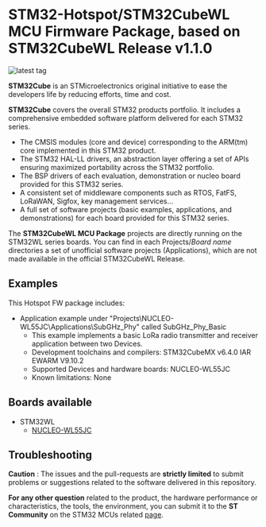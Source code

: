 # STM32-Hotspot/STM32CubeWL MCU Firmware Package, based on STM32CubeWL Release v1.1.0

![latest tag](https://img.shields.io/github/v/tag/STMicroelectronics/STM32CubeWL.svg?color=brightgreen)

**STM32Cube** is an STMicroelectronics original initiative to ease the developers life by reducing efforts, time and cost.

**STM32Cube** covers the overall STM32 products portfolio. It includes a comprehensive embedded software platform delivered for each STM32 series.
   * The CMSIS modules (core and device) corresponding to the ARM(tm) core implemented in this STM32 product.
   * The STM32 HAL-LL drivers, an abstraction layer offering a set of APIs ensuring maximized portability across the STM32 portfolio.
   * The BSP drivers of each evaluation, demonstration or nucleo board provided for this STM32 series.
   * A consistent set of middleware components such as RTOS, FatFS, LoRaWAN, Sigfox, key management services...
   * A full set of software projects (basic examples, applications, and demonstrations) for each board provided for this STM32 series.

The **STM32CubeWL MCU Package** projects are directly running on the STM32WL series boards. You can find in each Projects/*Board name* directories a set of unofficial software projects (Applications), which are not made available in the official STM32CubeWL Release. 

## Examples

This Hotspot FW package includes:
* Application example under "Projects\NUCLEO-WL55JC\Applications\SubGHz_Phy" called SubGHz_Phy_Basic 
   * This example implements a basic LoRa radio transmitter and receiver application between two Devices.
   * Development toolchains and compilers: STM32CubeMX v6.4.0 IAR EWARM V9.10.2
   * Supported Devices and hardware boards: NUCLEO-WL55JC
   * Known limitations: None

## Boards available

  * STM32WL 
    * [NUCLEO-WL55JC](https://www.st.com/en/evaluation-tools/nucleo-wl55jc.html)

## Troubleshooting

**Caution** : The issues and the pull-requests are **strictly limited** to submit problems or suggestions related to the software delivered in this repository.

**For any other question** related to the product, the hardware performance or characteristics, the tools, the environment, you can submit it to the **ST Community** on the STM32 MCUs related [page](https://community.st.com/s/topic/0TO0X000000BSqSWAW/stm32-mcus).

